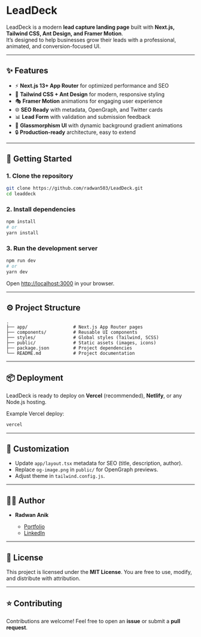 # LeadDeck

LeadDeck is a modern **lead capture landing page** built with **Next.js, Tailwind CSS, Ant Design, and Framer Motion**.  
It’s designed to help businesses grow their leads with a professional, animated, and conversion-focused UI.

---

## ✨ Features

- ⚡ **Next.js 13+ App Router** for optimized performance and SEO
- 🎨 **Tailwind CSS + Ant Design** for modern, responsive styling
- 🎭 **Framer Motion** animations for engaging user experience
- 🌐 **SEO Ready** with metadata, OpenGraph, and Twitter cards
- 📊 **Lead Form** with validation and submission feedback
- 💎 **Glassmorphism UI** with dynamic background gradient animations
- 🔒 **Production-ready** architecture, easy to extend

---

## 🚀 Getting Started

### 1. Clone the repository

```bash
git clone https://github.com/radwan503/LeadDeck.git
cd leaddeck
````

### 2. Install dependencies

```bash
npm install
# or
yarn install
```

### 3. Run the development server

```bash
npm run dev
# or
yarn dev
```

Open [http://localhost:3000](http://localhost:3000) in your browser.

---

## ⚙️ Project Structure

```
.
├── app/                 # Next.js App Router pages
├── components/          # Reusable UI components
├── styles/              # Global styles (Tailwind, SCSS)
├── public/              # Static assets (images, icons)
├── package.json         # Project dependencies
└── README.md            # Project documentation
```

---

## 📦 Deployment

LeadDeck is ready to deploy on **Vercel** (recommended), **Netlify**, or any Node.js hosting.

Example Vercel deploy:

```bash
vercel
```

---

## 🔧 Customization

* Update `app/layout.tsx` metadata for SEO (title, description, author).
* Replace `og-image.png` in `public/` for OpenGraph previews.
* Adjust theme in `tailwind.config.js`.

---

## 🧑‍💻 Author

* **Radwan Anik**

  * [Portfolio](https://radwananik.netlify.app/)
  * [LinkedIn](https://www.linkedin.com/in/radwanahmedanik/)

---

## 📜 License

This project is licensed under the **MIT License**.
You are free to use, modify, and distribute with attribution.

---

## ⭐ Contributing

Contributions are welcome!
Feel free to open an **issue** or submit a **pull request**.

```